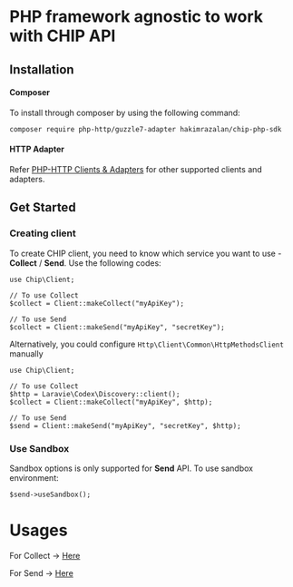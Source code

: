 # PHP framework agnostic to work with CHIP API

## Installation

#### Composer

To install through composer by using the following command:

    composer require php-http/guzzle7-adapter hakimrazalan/chip-php-sdk

#### HTTP Adapter

Refer [PHP-HTTP Clients & Adapters](http://docs.php-http.org/en/latest/clients.html) for other supported clients and adapters.

## Get Started

### Creating client

To create CHIP client, you need to know which service you want to use - **Collect** / **Send**. Use the following codes:

```
use Chip\Client;

// To use Collect
$collect = Client::makeCollect("myApiKey");

// To use Send
$collect = Client::makeSend("myApiKey", "secretKey");
```

Alternatively, you could configure `Http\Client\Common\HttpMethodsClient` manually

```
use Chip\Client;

// To use Collect
$http = Laravie\Codex\Discovery::client();
$collect = Client::makeCollect("myApiKey", $http);

// To use Send
$send = Client::makeSend("myApiKey", "secretKey", $http);
```

### Use Sandbox

Sandbox options is only supported for **Send** API. To use sandbox environment:
```
$send->useSandbox();
```

# Usages

For Collect &rarr; [Here](docs/collect.md)

For Send &rarr; [Here](docs/send.md)